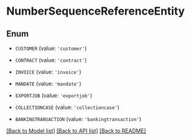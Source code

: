 # NumberSequenceReferenceEntity


## Enum

* `CUSTOMER` (value: `'customer'`)

* `CONTRACT` (value: `'contract'`)

* `INVOICE` (value: `'invoice'`)

* `MANDATE` (value: `'mandate'`)

* `EXPORTJOB` (value: `'exportjob'`)

* `COLLECTIONCASE` (value: `'collectioncase'`)

* `BANKINGTRANSACTION` (value: `'bankingtransaction'`)

[[Back to Model list]](../README.md#documentation-for-models) [[Back to API list]](../README.md#documentation-for-api-endpoints) [[Back to README]](../README.md)


